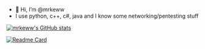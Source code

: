 - 👋 Hi, I’m @mrkeww
- I use python, c++, c#, java and I know some networking/pentesting stuff

[![mrkeww's GitHub stats](https://github-readme-stats-eight-phi-20.vercel.app/api?username=mrkeww&theme=midnight-purple)](https://github.com/mrkeww/github-readme-stats)

[![Readme Card](https://github-readme-stats-eight-phi-20.vercel.app/api/pin/?username=jh-devv&repo=all-skyblock)](https://github.com/jh-devv/all-skyblock)
